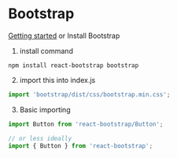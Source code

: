 # Bootstrap	

[Getting started](https://react-bootstrap.github.io/getting-started/introduction/) or Install Bootstrap

1. install command

```shell
npm install react-bootstrap bootstrap
```

2. import this into index.js

```javascript
import 'bootstrap/dist/css/bootstrap.min.css';
```

3. Basic importing

```javascript
import Button from 'react-bootstrap/Button';

// or less ideally
import { Button } from 'react-bootstrap';
```

